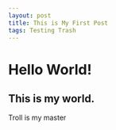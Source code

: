 ```yaml
---
layout: post
title: This is My First Post
tags: Testing Trash
---
```

# Hello World!
## This is my world.

Troll is my master

